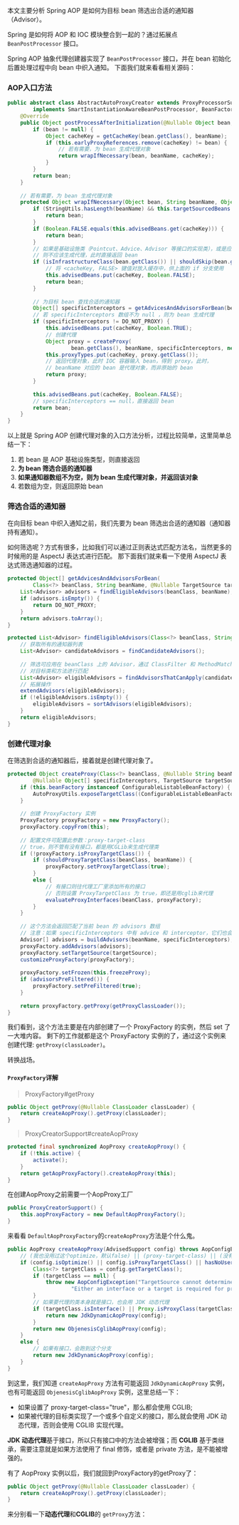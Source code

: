 本文主要分析 Spring AOP 是如何为目标 bean 筛选出合适的通知器（Advisor）。

Spring 是如何将 AOP 和 IOC 模块整合到一起的？通过拓展点 `BeanPostProcessor` 接口。

Spring AOP 抽象代理创建器实现了 `BeanPostProcessor` 接口，并在 bean 初始化后置处理过程中向 bean 中织入通知。
下面我们就来看看相关源码：

### AOP入口方法
```java
public abstract class AbstractAutoProxyCreator extends ProxyProcessorSupport
		implements SmartInstantiationAwareBeanPostProcessor, BeanFactoryAware {
    @Override
    public Object postProcessAfterInitialization(@Nullable Object bean, String beanName) {
        if (bean != null) {
            Object cacheKey = getCacheKey(bean.getClass(), beanName);
            if (this.earlyProxyReferences.remove(cacheKey) != bean) {
                // 若有需要，为 bean 生成代理对象
                return wrapIfNecessary(bean, beanName, cacheKey);
            }
        }
        return bean;
    }
    
    // 若有需要，为 bean 生成代理对象
    protected Object wrapIfNecessary(Object bean, String beanName, Object cacheKey) {
        if (StringUtils.hasLength(beanName) && this.targetSourcedBeans.contains(beanName)) {
            return bean;
        }
        if (Boolean.FALSE.equals(this.advisedBeans.get(cacheKey))) {
            return bean;
        }
        // 如果是基础设施类（Pointcut、Advice、Advisor 等接口的实现类），或是应该跳过的类
        // 则不应该生成代理，此时直接返回 bean
        if (isInfrastructureClass(bean.getClass()) || shouldSkip(bean.getClass(), beanName)) {
            // 将 <cacheKey, FALSE> 键值对放入缓存中，供上面的 if 分支使用
            this.advisedBeans.put(cacheKey, Boolean.FALSE);
            return bean;
        }
    
        // 为目标 bean 查找合适的通知器
        Object[] specificInterceptors = getAdvicesAndAdvisorsForBean(bean.getClass(), beanName, null);
        // 若 specificInterceptors 数组不为 null ，则为 bean 生成代理
        if (specificInterceptors != DO_NOT_PROXY) {
            this.advisedBeans.put(cacheKey, Boolean.TRUE);
            // 创建代理
            Object proxy = createProxy(
                    bean.getClass(), beanName, specificInterceptors, new SingletonTargetSource(bean));
            this.proxyTypes.put(cacheKey, proxy.getClass());
            // 返回代理对象，此时 IOC 容器输入 bean，得到 proxy。此时，
            // beanName 对应的 bean 是代理对象，而非原始的 bean
            return proxy;
        }
    
        this.advisedBeans.put(cacheKey, Boolean.FALSE);
        // specificInterceptors == null，直接返回 bean
        return bean;
    }
}
```
以上就是 Spring AOP 创建代理对象的入口方法分析，过程比较简单，这里简单总结一下：
1. 若 bean 是 AOP 基础设施类型，则直接返回
2. **为 bean 筛选合适的通知器**
3. **如果通知器数组不为空，则为 bean 生成代理对象，并返回该对象**
4. 若数组为空，则返回原始 bean

### 筛选合适的通知器
在向目标 bean 中织入通知之前，我们先要为 bean 筛选出合适的通知器（通知器持有通知）。

如何筛选呢？方式有很多，比如我们可以通过正则表达式匹配方法名，当然更多的时候用的是 AspectJ 表达式进行匹配。
那下面我们就来看一下使用 AspectJ 表达式筛选通知器的过程。
```java
protected Object[] getAdvicesAndAdvisorsForBean(
        Class<?> beanClass, String beanName, @Nullable TargetSource targetSource) {
    List<Advisor> advisors = findEligibleAdvisors(beanClass, beanName);
    if (advisors.isEmpty()) {
        return DO_NOT_PROXY;
    }
    return advisors.toArray();
}
```
```java
protected List<Advisor> findEligibleAdvisors(Class<?> beanClass, String beanName) {
    // 获取所有的通知器列表
    List<Advisor> candidateAdvisors = findCandidateAdvisors();
    
    // 筛选可应用在 beanClass 上的 Advisor，通过 ClassFilter 和 MethodMatcher
    // 对目标类和方法进行匹配
    List<Advisor> eligibleAdvisors = findAdvisorsThatCanApply(candidateAdvisors, beanClass, beanName);
    // 拓展操作
    extendAdvisors(eligibleAdvisors);
    if (!eligibleAdvisors.isEmpty()) {
        eligibleAdvisors = sortAdvisors(eligibleAdvisors);
    }
    return eligibleAdvisors;
}
```

### 创建代理对象
在筛选到合适的通知器后，接着就是创建代理对象了。
```java
protected Object createProxy(Class<?> beanClass, @Nullable String beanName,
        @Nullable Object[] specificInterceptors, TargetSource targetSource) {
    if (this.beanFactory instanceof ConfigurableListableBeanFactory) {
        AutoProxyUtils.exposeTargetClass((ConfigurableListableBeanFactory) this.beanFactory, beanName, beanClass);
    }
    
    // 创建 ProxyFactory 实例
    ProxyFactory proxyFactory = new ProxyFactory();
    proxyFactory.copyFrom(this);
    
    // 配置文件可配置此参数：proxy-target-class
    // true，则不管有没有接口，都是用CGLib来生成代理类
    if (!proxyFactory.isProxyTargetClass()) {
        if (shouldProxyTargetClass(beanClass, beanName)) {
            proxyFactory.setProxyTargetClass(true);
        }
        else {
            // 有接口则往代理工厂里添加所有的接口
            // 否则设置 ProxyTargetClass 为 true，即还是用cglib来代理
            evaluateProxyInterfaces(beanClass, proxyFactory);
        }
    }
    
    // 这个方法会返回匹配了当前 bean 的 advisors 数组
    // 注意：如果 specificInterceptors 中有 advice 和 interceptor，它们也会被包装成 advisor
    Advisor[] advisors = buildAdvisors(beanName, specificInterceptors);
    proxyFactory.addAdvisors(advisors);
    proxyFactory.setTargetSource(targetSource);
    customizeProxyFactory(proxyFactory);
    
    proxyFactory.setFrozen(this.freezeProxy);
    if (advisorsPreFiltered()) {
        proxyFactory.setPreFiltered(true);
    }
    
    return proxyFactory.getProxy(getProxyClassLoader());
}
```
我们看到，这个方法主要是在内部创建了一个 ProxyFactory 的实例，然后 set 了一大堆内容。
剩下的工作就都是这个 ProxyFactory 实例的了，通过这个实例来创建代理: `getProxy(classLoader)`。

转换战场。
#### `ProxyFactory`详解
> ProxyFactory#getProxy

```java
public Object getProxy(@Nullable ClassLoader classLoader) {
    return createAopProxy().getProxy(classLoader);
}
```
> ProxyCreatorSupport#createAopProxy

```java
protected final synchronized AopProxy createAopProxy() {
	if (!this.active) {
		activate();
	}
	return getAopProxyFactory().createAopProxy(this);
}
```
在创建AopProxy之前需要一个AopProxy工厂
```java
public ProxyCreatorSupport() {
    this.aopProxyFactory = new DefaultAopProxyFactory();
}
```
来看看 `DefaultAopProxyFactory`的`createAopProxy`方法是个什么鬼。
```java
public AopProxy createAopProxy(AdvisedSupport config) throws AopConfigException {
    // (我也没用过这个optimize，默认false) || (proxy-target-class) || (没有接口)
    if (config.isOptimize() || config.isProxyTargetClass() || hasNoUserSuppliedProxyInterfaces(config)) {
        Class<?> targetClass = config.getTargetClass();
        if (targetClass == null) {
            throw new AopConfigException("TargetSource cannot determine target class: " +
                    "Either an interface or a target is required for proxy creation.");
        }
        // 如果要代理的类本身就是接口，也会用 JDK 动态代理
        if (targetClass.isInterface() || Proxy.isProxyClass(targetClass)) {
            return new JdkDynamicAopProxy(config);
        }
        return new ObjenesisCglibAopProxy(config);
    }
    else {
        // 如果有接口，会跑到这个分支
        return new JdkDynamicAopProxy(config);
    }
}
```
到这里，我们知道 `createAopProxy` 方法有可能返回 `JdkDynamicAopProxy` 实例，也有可能返回 `ObjenesisCglibAopProxy` 实例，这里总结一下：
- 如果设置了 proxy-target-class="true"，那么都会使用 CGLIB;
- 如果被代理的目标类实现了一个或多个自定义的接口，那么就会使用 JDK 动态代理，否则会使用 CGLIB 实现代理。

**JDK 动态代理**基于接口，所以只有接口中的方法会被增强；而 **CGLIB** 基于类继承，需要注意就是如果方法使用了 final 修饰，或者是 private 方法，是不能被增强的。

有了 AopProxy 实例以后，我们就回到ProxyFactory的getProxy了：
```java
public Object getProxy(@Nullable ClassLoader classLoader) {
    return createAopProxy().getProxy(classLoader);
}
```
来分别看一下**动态代理**和**CGLIB**的 `getProxy`方法：

